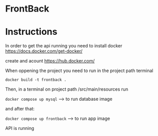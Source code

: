 # FrontBack

# Instructions
In order to get the api running you need to install docker https://docs.docker.com/get-docker/ 

create and acount https://hub.docker.com/ 

When oppening the project you need to run in the project path terminal 

``` docker build -t frontback . ```

Then, in a terminal on project path /src/main/resources run

``` docker compose up mysql ``` --> to run database image 

and after that:

``` docker compose up frontback ``` --> to run app image
<br>

API is running
